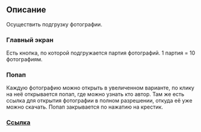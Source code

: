 ## Описание

Осуществить подгрузку фотографии.

### Главный экран

Есть кнопка, по которой подгружается партия фотографий. 1 партия = 10 фотографиям.

### Попап

Каждую фотографию можно открыть в увеличенном варианте, по клику на неё открывается попап, где можно узнать кто автор. Там же есть ссылка для открытия фотографии в полном разрешении, откуда её уже можно скачать.
Попап закрывается по нажатию на крестик.

### [Ссылка](https://evgenii2.github.io/popup-vue/)